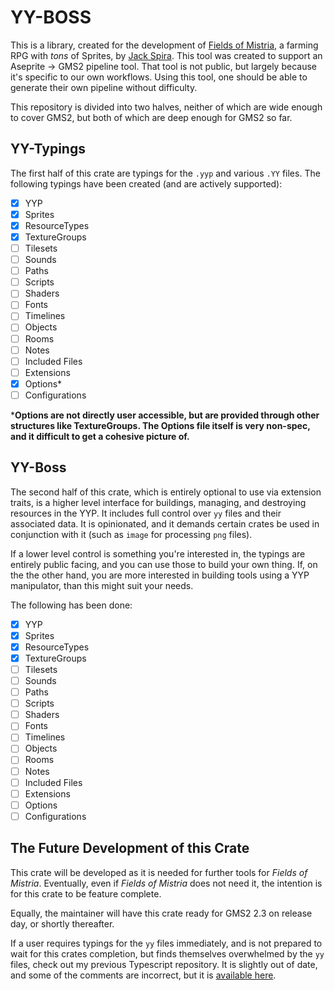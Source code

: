 # YY-BOSS

This is a library, created for the development of [Fields of Mistria](https://twitter.com/FieldsofMistria), a farming RPG with *tons* of Sprites, by [Jack Spira](https://twitter.com/sanbox_irl). This tool was created to support an Aseprite -> GMS2 pipeline tool. That tool is not public, but largely because it's specific to our own workflows. Using this tool, one should be able to generate their own pipeline without difficulty.

This repository is divided into two halves, neither of which are wide enough to cover GMS2, but both of which are deep enough for GMS2 so far.

## YY-Typings

The first half of this crate are typings for the `.yyp` and various `.YY` files. The following typings have been created (and are actively supported):

- [x] YYP
- [x] Sprites
- [x] ResourceTypes
- [x] TextureGroups
- [ ] Tilesets
- [ ] Sounds
- [ ] Paths
- [ ] Scripts
- [ ] Shaders
- [ ] Fonts
- [ ] Timelines
- [ ] Objects
- [ ] Rooms
- [ ] Notes
- [ ] Included Files
- [ ] Extensions
- [x] Options*
- [ ] Configurations

***Options are not directly user accessible, but are provided through other structures like TextureGroups. The Options file itself is very non-spec, and it difficult to get a cohesive picture of.**

## YY-Boss

The second half of this crate, which is entirely optional to use via extension traits, is a higher level interface for buildings, managing, and destroying resources in the YYP. It includes full control over `yy` files and their associated data. It is opinionated, and it demands certain crates be used in conjunction with it (such as `image` for processing `png` files).

If a lower level control is something you're interested in, the typings are entirely public facing, and you can use those to build your own thing. If, on the the other hand, you are more interested in building tools using a YYP manipulator, than this might suit your needs.

The following has been done:

- [x] YYP
- [x] Sprites
- [x] ResourceTypes
- [x] TextureGroups
- [ ] Tilesets
- [ ] Sounds
- [ ] Paths
- [ ] Scripts
- [ ] Shaders
- [ ] Fonts
- [ ] Timelines
- [ ] Objects
- [ ] Rooms
- [ ] Notes
- [ ] Included Files
- [ ] Extensions
- [ ] Options
- [ ] Configurations

## The Future Development of this Crate

This crate will be developed as it is needed for further tools for *Fields of Mistria*. Eventually, even if *Fields of Mistria* does not need it, the intention is for this crate to be feature complete.

Equally, the maintainer will have this crate ready for GMS2 2.3 on release day, or shortly thereafter.

If a user requires typings for the `yy` files immediately, and is not prepared to wait for this crates completion, but finds themselves overwhelmed by the `yy` files, check out my previous Typescript repository. It is slightly out of date, and some of the comments are incorrect, but it is [available here](https://github.com/sanbox-irl/yyp-typings).
